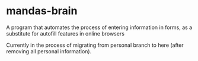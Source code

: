 # mandas-brain
A program that automates the process of entering information in forms, as a substitute for autofill features in online browsers

Currently in the process of migrating from personal branch to here (after removing all personal information).
